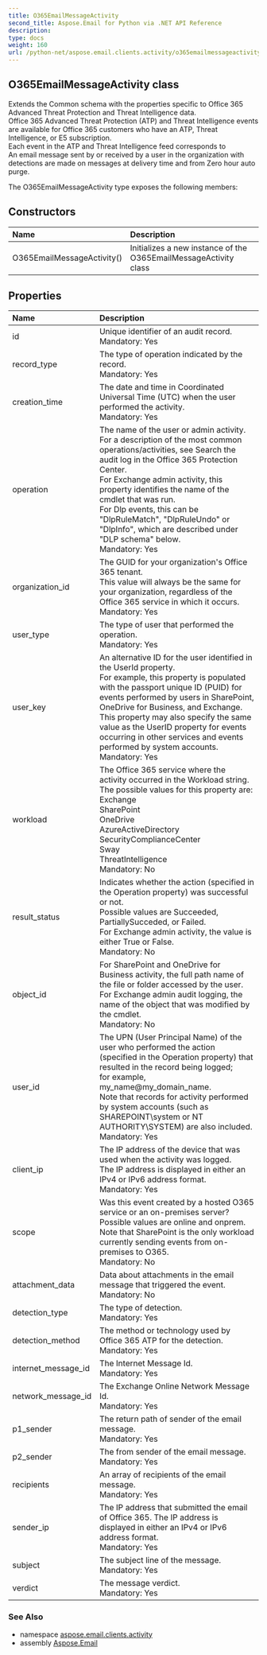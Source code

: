 ```yaml
---
title: O365EmailMessageActivity
second_title: Aspose.Email for Python via .NET API Reference
description: 
type: docs
weight: 160
url: /python-net/aspose.email.clients.activity/o365emailmessageactivity/
---
```


## O365EmailMessageActivity class

Extends the Common schema with the properties specific to Office 365 Advanced Threat Protection and Threat Intelligence data.<br/>            Office 365 Advanced Threat Protection (ATP) and Threat Intelligence events are available for Office 365 customers who have an ATP, Threat Intelligence, or E5 subscription. <br/>            Each event in the ATP and Threat Intelligence feed corresponds to <br/>            An email message sent by or received by a user in the organization with detections are made on messages at delivery time and from Zero hour auto purge.

The O365EmailMessageActivity type exposes the following members:
## Constructors
| Name | Description |
| :- | :- |
|O365EmailMessageActivity()|Initializes a new instance of the O365EmailMessageActivity class|
## Properties
| Name | Description |
| :- | :- |
|id|Unique identifier of an audit record.<br/>            Mandatory: Yes|
|record_type|The type of operation indicated by the record. <br/>            Mandatory: Yes|
|creation_time|The date and time in Coordinated Universal Time (UTC) when the user performed the activity.<br/>            Mandatory: Yes|
|operation|The name of the user or admin activity. <br/>            For a description of the most common operations/activities, see Search the audit log in the Office 365 Protection Center. <br/>            For Exchange admin activity, this property identifies the name of the cmdlet that was run. <br/>            For Dlp events, this can be "DlpRuleMatch", "DlpRuleUndo" or "DlpInfo", which are described under "DLP schema" below.<br/>            Mandatory: Yes|
|organization_id|The GUID for your organization's Office 365 tenant. <br/>            This value will always be the same for your organization, regardless of the Office 365 service in which it occurs.<br/>            Mandatory: Yes|
|user_type|The type of user that performed the operation. <br/>            Mandatory: Yes|
|user_key|An alternative ID for the user identified in the UserId property. <br/>            For example, this property is populated with the passport unique ID (PUID) for events performed by users in SharePoint, OneDrive for Business, and Exchange. <br/>            This property may also specify the same value as the UserID property for events occurring in other services and events performed by system accounts.<br/>            Mandatory: Yes|
|workload|The Office 365 service where the activity occurred in the Workload string. The possible values for this property are:<br/>                Exchange<br/>                SharePoint<br/>                OneDrive<br/>                AzureActiveDirectory<br/>                SecurityComplianceCenter<br/>                Sway<br/>                ThreatIntelligence<br/>            Mandatory: No|
|result_status|Indicates whether the action (specified in the Operation property) was successful or not. <br/>            Possible values are Succeeded, PartiallySucceded, or Failed. <br/>            For Exchange admin activity, the value is either True or False.<br/>            Mandatory: No|
|object_id|For SharePoint and OneDrive for Business activity, the full path name of the file or folder accessed by the user. <br/>            For Exchange admin audit logging, the name of the object that was modified by the cmdlet.<br/>            Mandatory: No|
|user_id|The UPN (User Principal Name) of the user who performed the action (specified in the Operation property) that resulted in the record being logged; <br/>            for example, my_name@my_domain_name. <br/>            Note that records for activity performed by system accounts (such as SHAREPOINT\system or NT AUTHORITY\SYSTEM) are also included.<br/>            Mandatory: Yes|
|client_ip|The IP address of the device that was used when the activity was logged. <br/>            The IP address is displayed in either an IPv4 or IPv6 address format.<br/>            Mandatory: Yes|
|scope|Was this event created by a hosted O365 service or an on-premises server? <br/>            Possible values are online and onprem. Note that SharePoint is the only workload currently sending events from on-premises to O365.<br/>            Mandatory: No|
|attachment_data|Data about attachments in the email message that triggered the event.<br/>            Mandatory: No|
|detection_type|The type of detection.<br/>            Mandatory: Yes|
|detection_method|The method or technology used by Office 365 ATP for the detection.<br/>            Mandatory: Yes|
|internet_message_id|The Internet Message Id.<br/>            Mandatory: Yes|
|network_message_id|The Exchange Online Network Message Id.<br/>            Mandatory: Yes|
|p1_sender|The return path of sender of the email message.<br/>            Mandatory: Yes|
|p2_sender|The from sender of the email message.<br/>            Mandatory: Yes|
|recipients|An array of recipients of the email message.<br/>            Mandatory: Yes|
|sender_ip|The IP address that submitted the email of Office 365. The IP address is displayed in either an IPv4 or IPv6 address format.<br/>            Mandatory: Yes|
|subject|The subject line of the message.<br/>            Mandatory: Yes|
|verdict|The message verdict.<br/>            Mandatory: Yes|

### See Also

* namespace [aspose.email.clients.activity](/email/python-net/aspose.email.clients.activity/)
* assembly [Aspose.Email](/email/python-net/)

